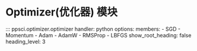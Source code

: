 # Optimizer(优化器) 模块

::: ppsci.optimizer.optimizer
    handler: python
    options:
      members:
        - SGD
        - Momentum
        - Adam
        - AdamW
        - RMSProp
        - LBFGS
      show_root_heading: false
      heading_level: 3
